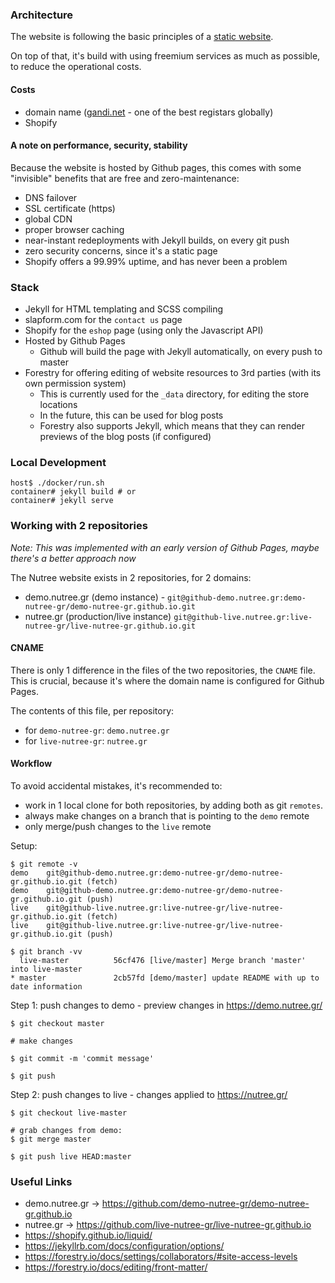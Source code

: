### Architecture
The website is following the basic principles of a [static website](https://en.wikipedia.org/wiki/Static_web_page).

On top of that, it's build with using freemium services as much as possible, to reduce the operational costs.

#### Costs
- domain name ([gandi.net](https://www.gandi.net/) - one of the best registars globally)
- Shopify

#### A note on performance, security, stability
Because the website is hosted by Github pages, this comes with some "invisible" benefits that are free and zero-maintenance:
- DNS failover
- SSL certificate (https)
- global CDN
- proper browser caching
- near-instant redeployments with Jekyll builds, on every git push
- zero security concerns, since it's a static page
- Shopify offers a 99.99% uptime, and has never been a problem

### Stack
- Jekyll for HTML templating and SCSS compiling
- slapform.com for the `contact us` page
- Shopify for the `eshop` page (using only the Javascript API)
- Hosted by Github Pages
  - Github will build the page with Jekyll automatically, on every push to master
- Forestry for offering editing of website resources to 3rd parties (with its own permission system)
  - This is currently used for the `_data` directory, for editing the store locations
  - In the future, this can be used for blog posts
  - Forestry also supports Jekyll, which means that they can render previews of the blog posts (if configured)

### Local Development
```shell
host$ ./docker/run.sh
container# jekyll build # or
container# jekyll serve
```

### Working with 2 repositories

_Note: This was implemented with an early version of Github Pages, maybe there's a better approach now_

The Nutree website exists in 2 repositories, for 2 domains:
- demo.nutree.gr (demo instance) - `git@github-demo.nutree.gr:demo-nutree-gr/demo-nutree-gr.github.io.git`
- nutree.gr (production/live instance) `git@github-live.nutree.gr:live-nutree-gr/live-nutree-gr.github.io.git`

#### CNAME
There is only 1 difference in the files of the two repositories, the `CNAME` file.
This is crucial, because it's where the domain name is configured for Github Pages.

The contents of this file, per repository:
- for `demo-nutree-gr`: `demo.nutree.gr`
- for `live-nutree-gr`: `nutree.gr`

#### Workflow
To avoid accidental mistakes, it's recommended to:
- work in 1 local clone for both repositories, by adding both as git `remotes`.
- always make changes on a branch that is pointing to the `demo` remote
- only merge/push changes to the `live` remote

Setup:
```
$ git remote -v
demo    git@github-demo.nutree.gr:demo-nutree-gr/demo-nutree-gr.github.io.git (fetch)
demo    git@github-demo.nutree.gr:demo-nutree-gr/demo-nutree-gr.github.io.git (push)
live    git@github-live.nutree.gr:live-nutree-gr/live-nutree-gr.github.io.git (fetch)
live    git@github-live.nutree.gr:live-nutree-gr/live-nutree-gr.github.io.git (push)

$ git branch -vv
  live-master          56cf476 [live/master] Merge branch 'master' into live-master
* master               2cb57fd [demo/master] update README with up to date information
```

Step 1: push changes to demo - preview changes in https://demo.nutree.gr/
```
$ git checkout master

# make changes

$ git commit -m 'commit message'

$ git push
```

Step 2: push changes to live - changes applied to https://nutree.gr/
```
$ git checkout live-master

# grab changes from demo:
$ git merge master

$ git push live HEAD:master
```

### Useful Links
- demo.nutree.gr -> https://github.com/demo-nutree-gr/demo-nutree-gr.github.io
- nutree.gr -> https://github.com/live-nutree-gr/live-nutree-gr.github.io
- https://shopify.github.io/liquid/
- https://jekyllrb.com/docs/configuration/options/
- https://forestry.io/docs/settings/collaborators/#site-access-levels
- https://forestry.io/docs/editing/front-matter/
